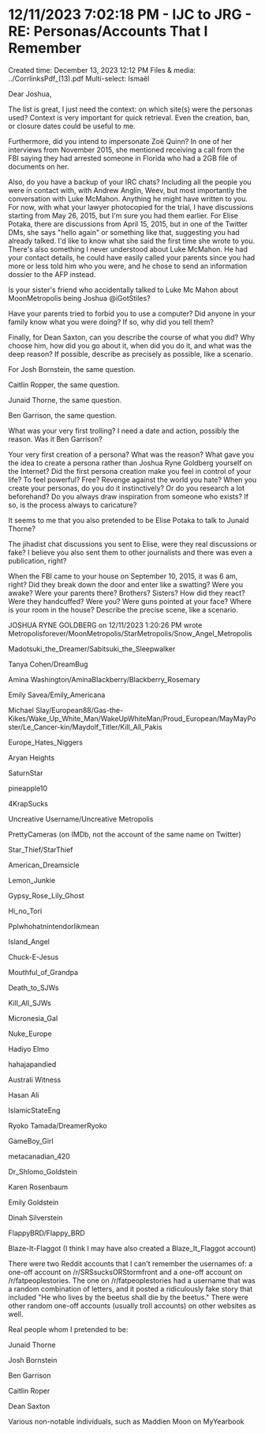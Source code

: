 # 12/11/2023 7:02:18 PM - IJC to JRG - RE: Personas/Accounts That I Remember

Created time: December 13, 2023 12:12 PM
Files & media: ../CorrlinksPdf_(13).pdf
Multi-select: Ismaël

Dear Joshua,

The list is great, I just need the context: on which site(s) were the personas used? Context is very important for quick retrieval. Even the creation, ban, or closure dates could be useful to me.

Furthermore, did you intend to impersonate Zoë Quinn? In one of her interviews from November 2015, she mentioned receiving a call from the FBI saying they had arrested someone in Florida who had a 2GB file of documents on her.

Also, do you have a backup of your IRC chats? Including all the people you were in contact with, with Andrew Anglin, Weev, but most importantly the conversation  with Luke McMahon. Anything he might have written to you. For now, with what your lawyer photocopied for the trial, I have discussions starting from May 26, 2015, but I'm sure you had them earlier. For Elise Potaka, there are discussions from April 15, 2015, but in one of the Twitter DMs, she says "hello again" or something like that, suggesting you had already talked. I'd like to know what she said the first time she wrote to you.
There's also something I never understood about Luke McMahon. He had your contact details, he could have easily called your parents since you had more or less told him who you were, and he chose to send an information dossier to the AFP instead.

Is your sister's friend who accidentally talked to Luke Mc Mahon about MoonMetropolis being Joshua @iGotStiles?

Have your parents tried to forbid you to use a computer? Did anyone in your family know what you were doing? If so, why did you tell them?

Finally, for Dean Saxton, can you describe the course of what you did? Why choose him, how did you go about it, when did you do it, and what was the deep reason? If possible, describe as precisely as possible, like a scenario.

For Josh Bornstein, the same question.

Caitlin Ropper, the same question.

Junaid Thorne, the same question.

Ben Garrison, the same question.

What was your very first trolling? I need a date and action, possibly the reason. Was it Ben Garrison?

Your very first creation of a persona? What was the reason?
What gave you the idea to create a persona rather than Joshua Ryne Goldberg yourself on the Internet? Did the first persona creation make you feel in control of your life? To feel powerful? Free? Revenge against the world you hate?
When you create your personas, do you do it instinctively? Or do you research a lot beforehand? Do you always draw inspiration from someone who exists? If so, is the process always to caricature?

It seems to me that you also pretended to be Elise Potaka to talk to Junaid Thorne?

The jihadist chat discussions you sent to Elise, were they real discussions or fake? I believe you also sent them to other journalists and there was even a publication, right?

When the FBI came to your house on September 10, 2015, it was 6 am, right? Did they break down the door and enter like a swatting? Were you awake? Were your parents there? Brothers? Sisters? How did they react? Were they handcuffed? Were you? Were guns pointed at your face? Where is your room in the house? Describe the precise scene, like a scenario.

JOSHUA RYNE GOLDBERG on 12/11/2023 1:20:26 PM wrote
Metropolisforever/MoonMetropolis/StarMetropolis/Snow_Angel_Metropolis

Madotsuki_the_Dreamer/Sabitsuki_the_Sleepwalker

Tanya Cohen/DreamBug

Amina Washington/AminaBlackberry/Blackberry_Rosemary

Emily Savea/Emily_Americana

Michael Slay/European88/Gas-the-Kikes/Wake_Up_White_Man/WakeUpWhiteMan/Proud_European/MayMayPoster/Le_Cancer-kin/Maydolf_Titler/Kill_All_Pakis

Europe_Hates_Niggers

Aryan Heights

SaturnStar

pineapple10

4KrapSucks

Uncreative Username/Uncreative Metropolis

PrettyCameras (on IMDb, not the account of the same name on Twitter)

Star_Thief/StarThief

American_Dreamsicle

Lemon_Junkie

Gypsy_Rose_Lily_Ghost

Hi_no_Tori

Pplwhohatnintendorlikmean

Island_Angel

Chuck-E-Jesus

Mouthful_of_Grandpa

Death_to_SJWs

Kill_All_SJWs

Micronesia_Gal

Nuke_Europe

Hadiyo Elmo

hahajapandied

Australi Witness

Hasan Ali

IslamicStateEng

Ryoko Tamada/DreamerRyoko

GameBoy_Girl

metacanadian_420

Dr_Shlomo_Goldstein

Karen Rosenbaum

Emily Goldstein

Dinah Silverstein

FlappyBRD/Flappy_BRD

Blaze-It-Flaggot (I think I may have also created a Blaze_It_Flaggot account)

There were two Reddit accounts that I can't remember the usernames of: a one-off account on /r/SRSsucksORStormfront and a one-off account on /r/fatpeoplestories.  The one on /r/fatpeoplestories had a username that was a random combination of letters, and it posted a ridiculously fake story that included "He who lives by the beetus shall die by the beetus."  There were other random one-off accounts (usually troll accounts) on other websites as well.

Real people whom I pretended to be:

Junaid Thorne

Josh Bornstein

Ben Garrison

Caitlin Roper

Dean Saxton

Various non-notable individuals, such as Maddien Moon on MyYearbook